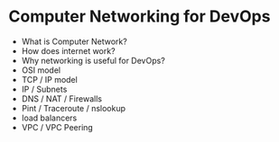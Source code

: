 Computer Networking for DevOps
==============================

- What is Computer Network?
- How does internet work?
- Why networking is useful for DevOps?
- OSI model
- TCP / IP model
- IP / Subnets
- DNS / NAT / Firewalls
- Pint / Traceroute / nslookup
- load balancers
- VPC / VPC Peering